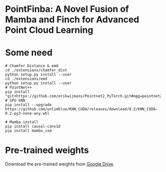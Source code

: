 PointFinba: A Novel Fusion of Mamba and Finch for Advanced Point Cloud Learning
==

# Some need
```
# Chamfer Distance & emd
cd ./extensions/chamfer_dist
python setup.py install --user
cd ./extensions/emd
python setup.py install --user
# PointNet++
pip install "git+https://github.com/erikwijmans/Pointnet2_PyTorch.git#egg=pointnet2_ops&subdirectory=pointnet2_ops_lib"
# GPU kNN
pip install --upgrade https://github.com/unlimblue/KNN_CUDA/releases/download/0.2/KNN_CUDA-0.2-py3-none-any.whl

# Mamba install
pip install causal-conv1d
pip install mamba_ssm
```

# Pre-trained weights
Download the pre-trained weights from [Google Drive](https://drive.google.com/drive/folders/1F7Cf5BVWMqMGgdLDCZCithY2UomQozlJ?usp=sharing).

